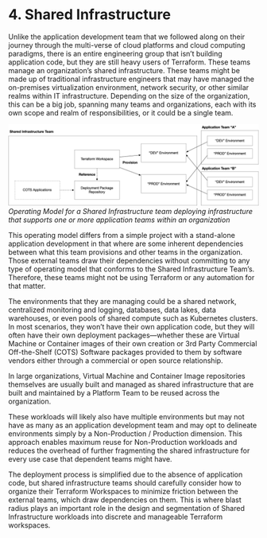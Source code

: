 # 4. Shared Infrastructure

Unlike the application development team that we followed along on their journey through the multi-verse of cloud platforms and cloud computing paradigms, there is an entire engineering group that isn’t building application code, but they are still heavy users of Terraform. These teams manage an organization’s shared infrastructure. These teams might be made up of traditional infrastructure engineers that may have managed the on-premises virtualization environment, network security, or other similar realms within IT infrastructure. Depending on the size of the organization, this can be a big job, spanning many teams and organizations, each with its own scope and realm of responsibilities, or it could be a single team.

![Shared Infrastructure Team][image-1]
_Operating Model for a Shared Infrastructure team deploying infrastructure that supports one or more application teams within an organization_

This operating model differs from a simple project with a stand-alone application development in that where are some inherent dependencies between what this team provisions and other teams in the organization. Those external teams draw their dependencies without committing to any type of operating model that conforms to the Shared Infrastructure Team’s. Therefore, these teams might not be using Terraform or any automation for that matter.

The environments that they are managing could be a shared network, centralized monitoring and logging, databases, data lakes, data warehouses, or even pools of shared compute such as Kubernetes clusters. In most scenarios, they won’t have their own application code, but they will often have their own deployment packages—whether these are Virtual Machine or Container images of their own creation or 3rd Party Commercial Off-the-Shelf (COTS) Software packages provided to them by software vendors either through a commercial or open source relationship.

In large organizations, Virtual Machine and Container Image repositories themselves are usually built and managed as shared infrastructure that are built and maintained by a Platform Team to be reused across the organization.

These workloads will likely also have multiple environments but may not have as many as an application development team and may opt to delineate environments simply by a Non-Production / Production dimension. This approach enables maximum reuse for Non-Production workloads and reduces the overhead of further fragmenting the shared infrastructure for every use case that dependent teams might have.

The deployment process is simplified due to the absence of application code, but shared infrastructure teams should carefully consider how to organize their Terraform Workspaces to minimize friction between the external teams, which draw dependencies on them. This is where blast radius plays an important role in the design and segmentation of Shared Infrastructure workloads into discrete and manageable Terraform workspaces. 

[image-1]:	../images/Ops-SharedInfrastructure1.png